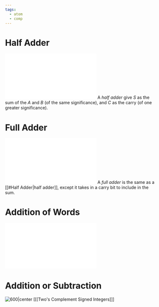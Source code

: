 ```yaml
---
tags:
  - atom
  - comp
---
```

# Half Adder
![450|center](half-adder.excalidraw.md)
A *half adder* give $S$ as the sum of the $A$ and $B$ (of the same significance), and $C$ as the carry (of one greater significance).
# Full Adder
![600|center](full-adder.excalidraw.md)
A *full adder* is the same as a [[#Half Adder|half adder]], except it takes in a carry bit to include in the sum.
# Addition of Words
![300|center](full-adders.excalidraw.md)
# Addition or Subtraction
![600|center](addition-or-subraction.excalidraw)
\[[[Two's Complement Signed Integers]]\]